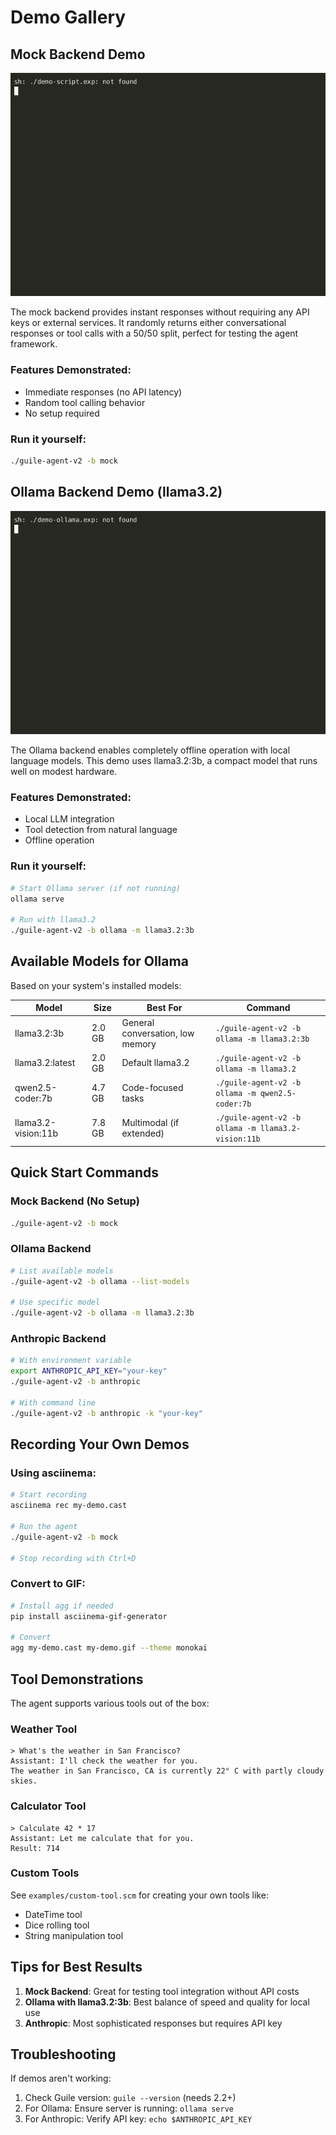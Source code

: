 # Demo Gallery

## Mock Backend Demo
![Mock Backend Demo](demo.gif)

The mock backend provides instant responses without requiring any API keys or external services. It randomly returns either conversational responses or tool calls with a 50/50 split, perfect for testing the agent framework.

### Features Demonstrated:
- Immediate responses (no API latency)
- Random tool calling behavior
- No setup required

### Run it yourself:
```bash
./guile-agent-v2 -b mock
```

## Ollama Backend Demo (llama3.2)
![Ollama Demo](demo-ollama.gif)

The Ollama backend enables completely offline operation with local language models. This demo uses llama3.2:3b, a compact model that runs well on modest hardware.

### Features Demonstrated:
- Local LLM integration
- Tool detection from natural language
- Offline operation

### Run it yourself:
```bash
# Start Ollama server (if not running)
ollama serve

# Run with llama3.2
./guile-agent-v2 -b ollama -m llama3.2:3b
```

## Available Models for Ollama

Based on your system's installed models:

| Model | Size | Best For | Command |
|-------|------|----------|---------|
| llama3.2:3b | 2.0 GB | General conversation, low memory | `./guile-agent-v2 -b ollama -m llama3.2:3b` |
| llama3.2:latest | 2.0 GB | Default llama3.2 | `./guile-agent-v2 -b ollama -m llama3.2` |
| qwen2.5-coder:7b | 4.7 GB | Code-focused tasks | `./guile-agent-v2 -b ollama -m qwen2.5-coder:7b` |
| llama3.2-vision:11b | 7.8 GB | Multimodal (if extended) | `./guile-agent-v2 -b ollama -m llama3.2-vision:11b` |

## Quick Start Commands

### Mock Backend (No Setup)
```bash
./guile-agent-v2 -b mock
```

### Ollama Backend
```bash
# List available models
./guile-agent-v2 -b ollama --list-models

# Use specific model
./guile-agent-v2 -b ollama -m llama3.2:3b
```

### Anthropic Backend
```bash
# With environment variable
export ANTHROPIC_API_KEY="your-key"
./guile-agent-v2 -b anthropic

# With command line
./guile-agent-v2 -b anthropic -k "your-key"
```

## Recording Your Own Demos

### Using asciinema:
```bash
# Start recording
asciinema rec my-demo.cast

# Run the agent
./guile-agent-v2 -b mock

# Stop recording with Ctrl+D
```

### Convert to GIF:
```bash
# Install agg if needed
pip install asciinema-gif-generator

# Convert
agg my-demo.cast my-demo.gif --theme monokai
```

## Tool Demonstrations

The agent supports various tools out of the box:

### Weather Tool
```
> What's the weather in San Francisco?
Assistant: I'll check the weather for you.
The weather in San Francisco, CA is currently 22° C with partly cloudy skies.
```

### Calculator Tool
```
> Calculate 42 * 17
Assistant: Let me calculate that for you.
Result: 714
```

### Custom Tools
See `examples/custom-tool.scm` for creating your own tools like:
- DateTime tool
- Dice rolling tool
- String manipulation tool

## Tips for Best Results

1. **Mock Backend**: Great for testing tool integration without API costs
2. **Ollama with llama3.2:3b**: Best balance of speed and quality for local use
3. **Anthropic**: Most sophisticated responses but requires API key

## Troubleshooting

If demos aren't working:

1. Check Guile version: `guile --version` (needs 2.2+)
2. For Ollama: Ensure server is running: `ollama serve`
3. For Anthropic: Verify API key: `echo $ANTHROPIC_API_KEY`
